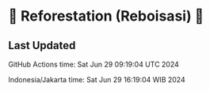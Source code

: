 
# 🌳 Reforestation (Reboisasi) 🌲

## Last Updated

GitHub Actions time: Sat Jun 29 09:19:04 UTC 2024

Indonesia/Jakarta time: Sat Jun 29 16:19:04 WIB 2024
